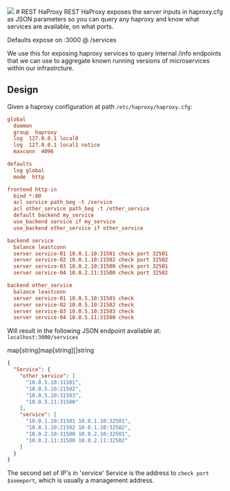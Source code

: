 <img style="float: center;" src="https://dl.dropboxusercontent.com/u/77193293/resthaproxy.png">
# REST HaProxy
REST HaProxy exposes the server inputs in haproxy.cfg as JSON parameters so you can query any haproxy and know what services are available, on what ports.

Defaults expose on :3000 @ /services

We use this for exposing haproxy services to query internal /info endpoints that we can use to aggregate known running versions of microservices within our infrastrcture. 

## Design
Given a haproxy configuration at path ```/etc/haproxy/haproxy.cfg```:

```ini
global
  daemon
  group  haproxy
  log  127.0.0.1 local0
  log  127.0.0.1 local1 notice
  maxconn  4096

defaults
  log global
  mode  http

frontend http-in
  bind *:80
  acl service path_beg -t /service
  acl other_service path_beg -t /other_service
  default backend my_service
  use_backend service if my_service
  use_backend other_service if other_service

backend service
  balance leastconn
  server service-01 10.0.1.10:31501 check port 32501
  server service-02 10.0.1.10:21502 check port 32502
  server service-03 10.0.2.10:31500 check port 32501
  server service-04 10.0.2.11:31500 check port 32502

backend other_service
  balance leastconn
  server service-01 10.0.5.10:31501 check 
  server service-02 10.0.5.10:21502 check
  server service-03 10.0.5.10:31503 check 
  server service-04 10.0.5.11:31500 check
```

Will result in the following JSON endpoint available at: ```localhost:3000/services```

map[string]map[string][]string

```json
{
  "Service": {
    "other_service": [
      "10.0.5.10:31501",
      "10.0.5.10:21502",
      "10.0.5.10:31503",
      "10.0.5.11:31500"
    ],
    "service": [
      "10.0.1.10:31501 10.0.1.10:32501",
      "10.0.1.10:21502 10.0.1.10:32502",
      "10.0.2.10:31500 10.0.2.10:32501",
      "10.0.2.11:31500 10.0.2.11:32502"
    ]
  }
}
```

The second set of IP's in 'service' Service is the address to ```check port $someport```, which is usually a management address.
